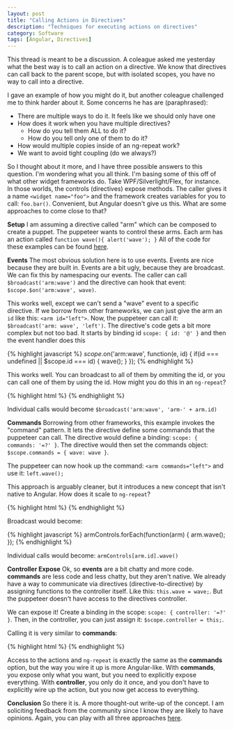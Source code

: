 ```yaml
---
layout: post
title: "Calling Actions in Directives"
description: "Techniques for executing actions on directives"
category: Software
tags: [Angular, Directives]
---
```


This thread is meant to be a discussion.  A coleague asked me yesterday what the best way is to call an action on a directive.  We know that directives can call back to the parent scope, but with isolated scopes, you have no way to call into a directive.

I gave an example of how you might do it, but another coleague challenged me to think harder about it.  Some concerns he has are (paraphrased):
  * There are multiple ways to do it.  It feels like we should only have one
  * How does it work when you have multiple directives?
    - How do you tell them ALL to do it?
    - How do you tell only one of them to do it?
  * How would multiple copies inside of an ng-repeat work?
  * We want to avoid tight coupling (do we always?)

So I thought about it more, and I have three possible answers to this question.  I'm wondering what you all think.  I'm basing some of this off of what other widget frameworks do.  Take WPF/Silverlight/Flex, for instance.  In those worlds, the controls (directives) expose methods.  The caller gives it a name `<widget name="foo">` and the framework creates variables for you to call: `foo.bar()`.  Convenient, but Angular doesn't give us this.  What are some approaches to come close to that?

**Setup**
I am assuming a directive called "arm" which can be composed to create a puppet.  The puppeteer wants to control these arms.  Each arm has an action called `function wave(){ alert('wave'); }`  All of the code for these examples can be found [here](http://codepen.io/BrianGenisio/pen/ituKv).

**Events**
The most obvious solution here is to use events.  Events are nice because they are built in.  Events are a bit ugly, because they are broadcast.  We can fix this by namespacing our events.  The caller can call `$broadcast('arm:wave')` and the directive can hook that event: `$scope.$on('arm:wave', wave)`.

This works well, except we can't send a "wave" event to a specific directive.  If we borrow from other frameworks, we can just give the arm an `id` like this: `<arm id="left">`.  Now, the puppeteer can call it: `$broadcast('arm: wave', 'left')`.  The directive's code gets a bit more complex but not too bad.  It starts by binding id `scope: { id: '@' }` and then the event handler does this

{% highlight javascript %}
$scope.$on('arm:wave', function(e, id) {
    if(id === undefined || $scope.id === id) {
        wave();
    }
});
{% endhighlight %}

This works well.  You can broadcast to all of them by ommiting the id, or you can call one of them by using the id.  How might you do this in an `ng-repeat`?

{% highlight html %}
<arm ng-repeat="arm in arms" id="arm-{{ '{{arm.id' }}}}">
{% endhighlight %}

Individual calls would become `$broadcast('arm:wave', 'arm-' + arm.id)`

**Commands**
Borrowing from other frameworks, this example invokes the "command" pattern.  It lets the directive define some commands that the puppeteer can call.  The directive would define a binding: `scope: { commands: '=?' }`.  The directive would then set the commands object: `$scope.commands = { wave: wave }`.  

The puppeteer can now hook up the command: `<arm commands="left">` and use it: `left.wave();`

This approach is arguably cleaner, but it introduces a new concept that isn't native to Angular.  How does it scale to `ng-repeat`?

{% highlight html %}
<arm ng-repeat="arm in arms" commands="armControls[arm.i]">
{% endhighlight %}

Broadcast would become: 

{% highlight javascript %}
armControls.forEach(function(arm) { arm.wave(); });
{% endhighlight %}

Individual calls would become: `armControls[arm.id].wave()`

**Controller Expose**
Ok, so **events** are a bit chatty and more code.  **commands** are less code and less chatty, but they aren't native.  We already have a way to communicate via directives (directive-to-directive) by assigning functions to the controller itself.  Like this: `this.wave = wave;`.  But the puppeteer doesn't have access to the directives controller.  

We can expose it!  Create a binding in the scope: `scope: { controller: '=?' }`.  Then, in the controller, you can just assign it: `$scope.controller = this;`.

Calling it is very similar to **commands**:

{% highlight html %}
<arm controller="left">
{% endhighlight %}

Access to the actions and `ng-repeat` is exactly the same as the **commands** option, but the way you wire it up is more Angular-like.  With **commands**, you expose only what you want, but you need to explicitly expose everything.  With **controller**, you only do it once, and you don't have to explicitly wire up the action, but you now get access to everything.  

**Conclusion**
So there it is.  A more thought-out write-up of the concept.  I am soliciting feedback from the community since I know they are likely to have opinions.  Again, you can play with all three approaches [here](http://codepen.io/BrianGenisio/pen/ituKv).
